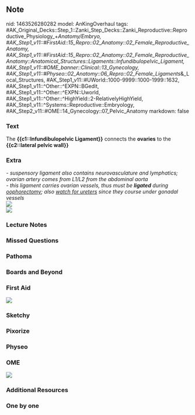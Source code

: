 ## Note
nid: 1463526280282
model: AnKingOverhaul
tags: #AK_Original_Decks::Step_1::Zanki_Step_Decks::Zanki_Reproductive::Reproductive_Physiology_+_Anatomy/Embryo, #AK_Step1_v11::#FirstAid::15_Repro::02_Anatomy::02_Female_Reproductive_Anatomy, #AK_Step1_v11::#FirstAid::15_Repro::02_Anatomy::02_Female_Reproductive_Anatomy::Anatomical_Structures::Ligaments::Infundibulopelvic_Ligament, #AK_Step1_v11::#OME_banner::Clinical::13_Gynecology, #AK_Step1_v11::#Physeo::02_Anatomy::06_Repro::02_Female_Ligaments_&_Local_Structures, #AK_Step1_v11::#UWorld::1000-9999::1000-1999::1632, #AK_Step1_v11::^Other::^EXPN::BGedit, #AK_Step1_v11::^Other::^EXPN::Uworld, #AK_Step1_v11::^Other::^HighYield::2-RelativelyHighYield, #AK_Step1_v11::^Systems::Reproductive::Embryology, #AK_Step2_v11::#OME::14_Gynecology::07_Pelvic_Anatomy
markdown: false

### Text
<div>
  The <b>{{c1::Infundibulopelvic Ligament}}</b> connects the
  <b>ovaries</b> to the <b>{{c2::lateral pelvic wall}}</b>
</div>

### Extra
<div>
  <i>- suspensory ligament also contains neurovasculature and
  lymphatics; ovarian artery comes from L1/L2 from the abdominal
  aorta</i>
</div>
<div>
  <i>- this ligament carries ovarian vessels, thus must be
  <b>ligated</b> during <u>oophorectomy</u>; also <u>watch for
  ureters</u> since they course under gonadal vessels</i>
</div>
<div><img src="paste-136764643606529.jpg"></div>
<div><img src="paste-63393717288961.jpg"></div>

### Lecture Notes


### Missed Questions


### Pathoma


### Boards and Beyond


### First Aid
<img src="tmp3vOkAh.png">

### Sketchy


### Pixorize


### Physeo


### OME
<div class="ome-widget">
  <a href=
  "https://onlinemeded.org/spa/gynecology?ref=anki"><img src=
  "_OME_AnkiFlashcards_Topic_1.png"></a>
</div>

### Additional Resources


### One by one

